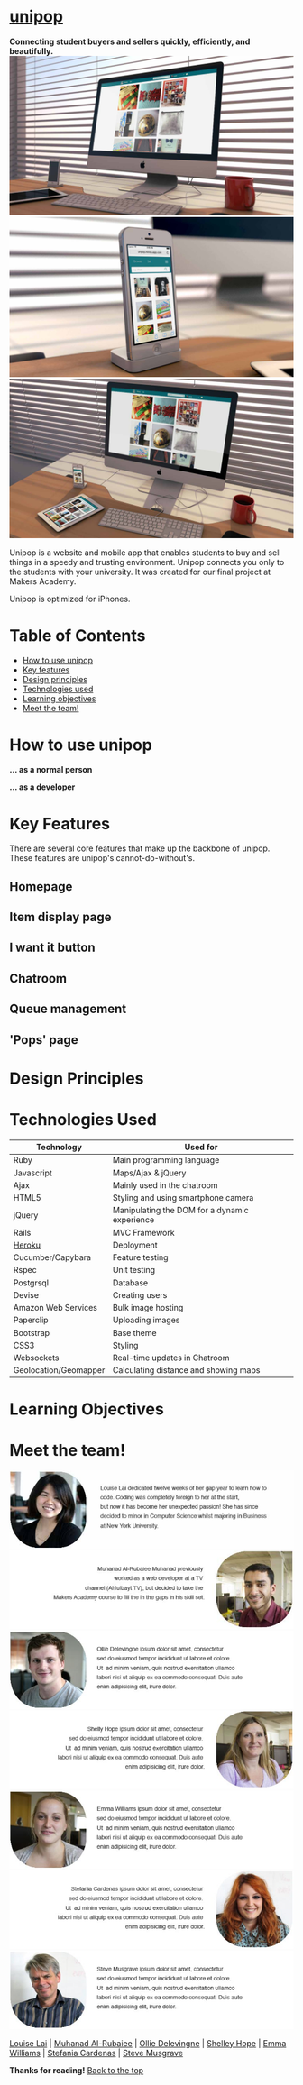 <!-- hey guys! I'm working on this slowly each day, and please change it to your liking -->
<!-- note: Shelley, Ollie, Steve, Emma, Stef blurb still needed -->
[unipop]
====
**Connecting student buyers and sellers quickly, efficiently, and beautifully.**
![Unipop on an iMac](public/readme_images/iMacTemplate.jpg)	
![Unipop on an iPhone](public/readme_images/iPhoneTemplate.jpg)
![Unipop in an Apple workplace](public/readme_images/WorkspaceTemplate.jpg)

  Unipop is a website and mobile app that enables students to buy and sell things in a speedy and trusting environment. Unipop connects you only to the students with your university. It was created for our final project at Makers Academy.

  Unipop is optimized for iPhones. 

Table of Contents
===

* [How to use unipop]
* [Key features]
* [Design principles]
* [Technologies used]
* [Learning objectives]
* [Meet the team!]

How to use unipop
===
**... as a normal person**

**... as a developer**

Key Features
===
There are several core features that make up the backbone of unipop. These features are unipop's cannot-do-without's.

Homepage
---

Item display page
---

I want it button
---

Chatroom
---

Queue management
---
<!-- hi guys what I mean by this is the end negotion buttons, next buyer etc. -->

'Pops' page
---


Design Principles
===

Technologies Used
====

|Technology                 |Used for                        |
|---------------------------|--------------------------------|
|Ruby                       |Main programming language       |
|Javascript                 |Maps/Ajax & jQuery              |
|Ajax                       |Mainly used in the chatroom     |
|HTML5                      |Styling and using smartphone camera |
|jQuery                     |Manipulating the DOM for a dynamic experience |
|Rails                      |MVC Framework                   |
|[Heroku]                   |Deployment                      |
|Cucumber/Capybara          |Feature testing                 |
|Rspec                      |Unit testing                    |
|Postgrsql                  |Database                        |
|Devise                     |Creating users                  |
|Amazon Web Services        |Bulk image hosting              |
|Paperclip                  |Uploading images                |
|Bootstrap                  |Base theme                      |
|CSS3                       |Styling                         |
|Websockets                 |Real-time updates in Chatroom   |
|Geolocation/Geomapper      |Calculating distance and showing maps  |

Learning Objectives
===

Meet the team!
===
![Louise Lai](public/readme_images/louise.jpg) 
![Muhanad Al-Rubaiee](public/readme_images/muhanad.jpg) 
![Ollie Delevingne](public/readme_images/ollie.jpg) 
![Shelley Hope](public/readme_images/shelley.jpg) 
![Emma Williams](public/readme_images/emma.jpg) 
![Stefania Cardenas](public/readme_images/stef.jpg)
![Steve Musgrave](public/readme_images/steve.jpg) 

[Louise Lai] | [Muhanad Al-Rubaiee] | [Ollie Delevingne] | [Shelley Hope] | [Emma Williams] | [Stefania Cardenas] | [Steve Musgrave]

**Thanks for reading!**
[Back to the top]

<!-- links, in order of appearance -->

[unipop]:http://unipop.herokuapp.com/

[How to use unipop]:https://github.com/StephanMusgrave/ProjectX#how-to-use-unipop
[Key features]:https://github.com/StephanMusgrave/ProjectX#key-features
[Design principles]:https://github.com/StephanMusgrave/ProjectX#design-principles
[Technologies used]:https://github.com/StephanMusgrave/ProjectX#technologies-used
[Learning objectives]:https://github.com/StephanMusgrave/ProjectX#learning-objectives
[Meet the team!]: https://github.com/StephanMusgrave/ProjectX#meet-the-team

[Heroku]:http://unipop.herokuapp.com/

[Louise Lai]:https://github.com/loulai
[Muhanad Al-Rubaiee]:https://github.com/muhanad40
[Ollie Delevingne]:https://github.com/odelevingne
[Shelley Hope]:https://github.com/ShelleyHope
[Emma Williams]:https://github.com/Em01
[Stefania Cardenas]:https://github.com/stefaniacardenas
[Steve Musgrave]:https://github.com/StephanMusgrave

[Back to the top]:https://github.com/StephanMusgrave/ProjectX#table-of-contents
